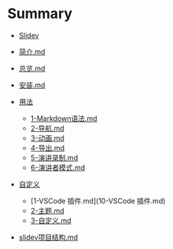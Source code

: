 # Summary 
- [Slidev]()

- [简介.md](1-slidev简介.md) 

- [总览.md](2-开始使用.md) 

- [安装.md](3-安装.md) 

- [用法]()

  - [1-Markdown语法.md](4-Markdown语法.md) 
  - [2-导航.md](5-导航.md) 
  - [3-动画.md](6-动画.md) 
  - [4-导出.md](7-导出.md) 
  - [5-演讲录制.md](8-演讲录制.md) 
  - [6-演讲者模式.md](9-演讲者模式.md) 

- [自定义]()

  - [1-VSCode 插件.md](10-VSCode 插件.md) 
  - [2-主题.md](11-主题.md) 
  - [3-自定义.md](12-自定义.md) 

-  [slidev项目结构.md](13-slidev项目结构.md) 

